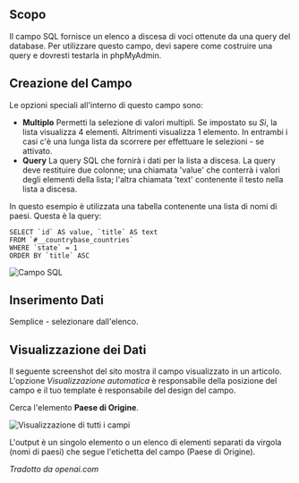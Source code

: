 <!-- Filename: J3.x:Adding_custom_fields/Sql_Field / Display title: Campo SQL -->

## Scopo

Il campo SQL fornisce un elenco a discesa di voci ottenute da una query del database. Per utilizzare questo campo, devi sapere come costruire una query e dovresti testarla in phpMyAdmin.


## Creazione del Campo

Le opzioni speciali all'interno di questo campo sono:

- **Multiplo** Permetti la selezione di valori multipli. Se impostato su *Sì*, la lista visualizza 4 elementi. Altrimenti visualizza 1 elemento. In entrambi i casi c'è una lunga lista da scorrere per effettuare le selezioni - se attivato.
- **Query** La query SQL che fornirà i dati per la lista a discesa. La query deve restituire due colonne; una chiamata 'value' che conterrà i valori degli elementi della lista; l'altra chiamata 'text' contenente il testo nella lista a discesa.

In questo esempio è utilizzata una tabella contenente una lista di nomi di paesi. Questa è la query:
```
SELECT `id` AS value, `title` AS text
FROM `#__countrybase_countries`
WHERE `state` = 1
ORDER BY `title` ASC
```
![Campo SQL](../../../en/images/fields/fields-sql.png "Campo SQL")

## Inserimento Dati

Semplice - selezionare dall'elenco.


## Visualizzazione dei Dati

Il seguente screenshot del sito mostra il campo visualizzato in un articolo. L'opzione *Visualizzazione automatica* è responsabile della posizione del campo e il tuo template è responsabile del design del campo.

Cerca l'elemento **Paese di Origine**.

![Visualizzazione di tutti i campi](../../../en/images/fields/fields-display.png "Visualizzazione dei campi")

L'output è un singolo elemento o un elenco di elementi separati da virgola (nomi di paesi) che segue l'etichetta del campo (Paese di Origine).

*Tradotto da openai.com*

